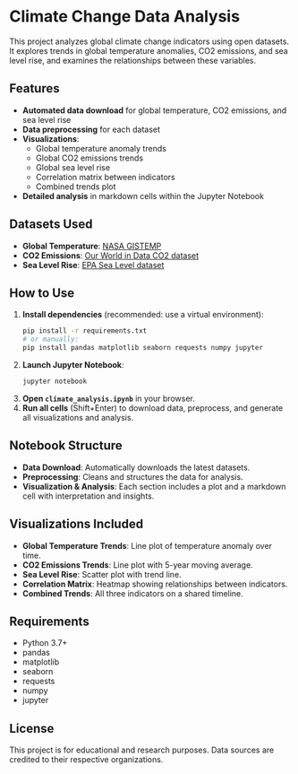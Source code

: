 # Climate Change Data Analysis

This project analyzes global climate change indicators using open datasets. It explores trends in global temperature anomalies, CO2 emissions, and sea level rise, and examines the relationships between these variables.

## Features
- **Automated data download** for global temperature, CO2 emissions, and sea level rise
- **Data preprocessing** for each dataset
- **Visualizations**:
  - Global temperature anomaly trends
  - Global CO2 emissions trends
  - Global sea level rise
  - Correlation matrix between indicators
  - Combined trends plot
- **Detailed analysis** in markdown cells within the Jupyter Notebook

## Datasets Used
- **Global Temperature**: [NASA GISTEMP](https://data.giss.nasa.gov/gistemp/tabledata_v4/GLB.Ts+dSST.txt)
- **CO2 Emissions**: [Our World in Data CO2 dataset](https://github.com/owid/co2-data)
- **Sea Level Rise**: [EPA Sea Level dataset](https://github.com/datasets/sea-level-rise)

## How to Use
1. **Install dependencies** (recommended: use a virtual environment):
   ```bash
   pip install -r requirements.txt
   # or manually:
   pip install pandas matplotlib seaborn requests numpy jupyter
   ```
2. **Launch Jupyter Notebook**:
   ```bash
   jupyter notebook
   ```
3. **Open `climate_analysis.ipynb`** in your browser.
4. **Run all cells** (Shift+Enter) to download data, preprocess, and generate all visualizations and analysis.

## Notebook Structure
- **Data Download**: Automatically downloads the latest datasets.
- **Preprocessing**: Cleans and structures the data for analysis.
- **Visualization & Analysis**: Each section includes a plot and a markdown cell with interpretation and insights.

## Visualizations Included
- **Global Temperature Trends**: Line plot of temperature anomaly over time.
- **CO2 Emissions Trends**: Line plot with 5-year moving average.
- **Sea Level Rise**: Scatter plot with trend line.
- **Correlation Matrix**: Heatmap showing relationships between indicators.
- **Combined Trends**: All three indicators on a shared timeline.

## Requirements
- Python 3.7+
- pandas
- matplotlib
- seaborn
- requests
- numpy
- jupyter

## License
This project is for educational and research purposes. Data sources are credited to their respective organizations. 